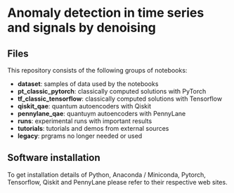 # Anomaly detection in time series and signals by denoising
## Files
This repository consists of the following groups of notebooks:

- **dataset**: samples of data used by the notebooks
- **pt_classic_pytorch**: classically computed solutions with PyTorch
- **tf_classic_tensorflow**: classically computed solutions with Tensorflow
- **qiskit_qae**: quantum autoencoders with Qiskit
- **pennylane_qae**: quantuym autoencoders with PennyLane
- **runs**: experimental runs with important results
- **tutorials**: tutorials and demos from external sources
- **legacy**: prgrams no longer needed or used

## Software installation
To get installation details of Python, Anaconda / Miniconda, Pytorch, Tensorflow, Qiskit and PennyLane 
please refer to their respective web sites.

